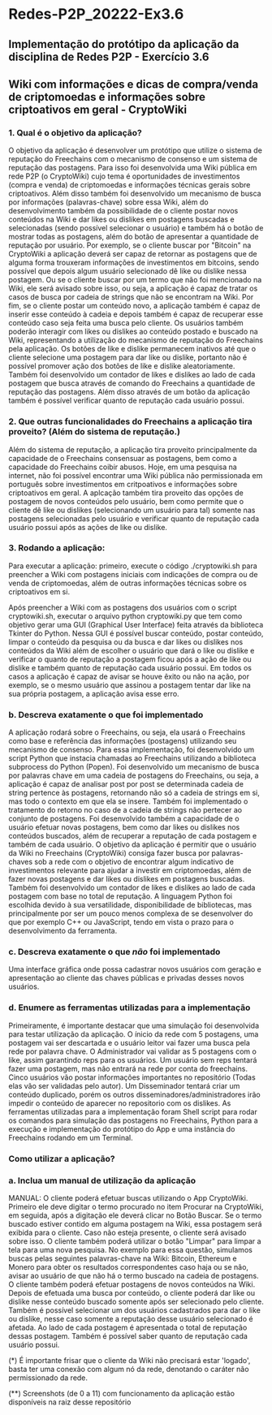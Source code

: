 # Redes-P2P_20222-Ex3.6

## Implementação do protótipo da aplicação da disciplina de Redes P2P - Exercício 3.6

## Wiki com informações e dicas de compra/venda de criptomoedas e informações sobre criptoativos em geral - CryptoWiki

### 1. Qual é o objetivo da aplicação?

O objetivo da aplicação é desenvolver um protótipo que utilize o sistema de reputação do Freechains com o mecanismo de consenso e um sistema de reputação das postagens. Para isso foi desenvolvida uma Wiki pública em rede P2P (o CryptoWiki) cujo tema é oportunidades de investimentos (compra e venda) de criptomoedas e informações técnicas gerais sobre criptoativos. Além disso também foi desenvolvido um mecanismo de busca por informações (palavras-chave) sobre essa Wiki, além do desenvolvimento também da possibilidade de o cliente postar novos conteúdos na Wiki e dar likes ou dislikes em postagens buscadas e selecionadas (sendo possível selecionar o usuário) e também há o botão de mostrar todas as postagens, além do botão de apresentar a quantidade de reputação por usuário. Por exemplo, se o cliente buscar por "Bitcoin" na CryptoWiki a aplicação deverá ser capaz de retornar as postagens que de alguma forma trouxeram informações de investimentos em bitcoins, sendo possível que depois algum usuário selecionado dê like ou dislike nessa postagem. Ou se o cliente buscar por um termo que não foi mencionado na Wiki, ele será avisado sobre isso, ou seja, a aplicação é capaz de tratar os casos de busca por cadeia de strings que não se encontram na Wiki. Por fim, se o cliente postar um conteúdo novo, a aplicação também é capaz de inserir esse conteúdo à cadeia e depois também é capaz de recuperar esse conteúdo caso seja feita uma busca pelo cliente. Os usuários também poderão interagir com likes ou dislikes ao conteúdo postado e buscado na Wiki, representando a utilização do mecanismo de reputação do Freechains pela aplicação. Os botões de like e dislike permanecem inativos até que o cliente selecione uma postagem para dar like ou dislike, portanto não é possível promover ação dos botões de like e dislike aleatoriamente. Também foi desenvolvido um contador de likes e dislikes ao lado de cada postagem que busca através de comando do Freechains a quantidade de reputação das postagens. Além disso através de um botão da aplicação também é possível verificar quanto de reputação cada usuário possui.

### 2. Que outras funcionalidades do Freechains a aplicação tira proveito? (Além do sistema de reputação.)

Além do sistema de reputação, a aplicação tira proveito principalmente da capacidade de o Freechains consensuar as postagens, bem como a capacidade do Freechains coibir abusos. Hoje, em uma pesquisa na internet, não foi possível encontrar uma Wiki pública não permissionada em português sobre investimentos em critpoativos e informações sobre criptoativos em geral. A aplcação também tira proveito das opções de postagem de novos conteúdos pelo usuário, bem como permite que o cliente dê like ou dislikes (selecionando um usuário para tal) somente nas postagens selecionadas pelo usuário e verificar quanto de reputação cada usuário possui após as ações de like ou dislike.

### 3. Rodando a aplicação:

Para executar a aplicação: primeiro, execute o código ./cryptowiki.sh para preencher a Wiki com postagens iniciais com indicações de compra ou de venda de criptomoedas, além de outras informações técnicas sobre os criptoativos em si.

Após preencher a Wiki com as postagens dos usuários com o script cryptowiki.sh, executar o arquivo python cryptowiki.py que tem como objetivo gerar uma GUI (Graphical User Interface) feita através da biblioteca Tkinter do Python. Nessa GUI é possível buscar conteúdo, postar conteúdo, limpar o conteúdo da pesquisa ou da busca e dar likes ou dislikes nos conteúdos da Wiki além de escolher o usuário que dará o like ou dislike e verificar o quanto de reputação a postagem ficou após a ação de like ou dislike e também quanto de reputação cada usuário possui. Em todos os casos a aplicação é capaz de avisar se houve êxito ou não na ação, por exemplo, se o mesmo usuário que assinou a postagem tentar dar like na sua própria postagem, a aplicação avisa esse erro.

### b. Descreva exatamente o que foi implementado

A aplicação rodará sobre o Freechains, ou seja, ela usará o Freechains como base e referência das informações (postagens) utilizando seu mecanismo de consenso. Para essa implementação, foi desenvolvido um script Python que instacia chamadas ao Freechains utilizando a biblioteca subprocess do Python (Popen). Foi desenvolvido um mecanismo de busca por palavras chave em uma cadeia de postagens do Freechains, ou seja, a aplicação é capaz de analisar post por post se determinada cadeia de string pertence às postagens, retornando não só a cadeia de strings em si, mas todo o contexto em que ela se insere. Também foi implementado o tratamento do retorno no caso de a cadeia de strings não pertecer ao conjunto de postagens. Foi desenvolvido também a capacidade de o usuário efetuar novas postagens, bem como dar likes ou dislikes nos conteúdos buscados, além de recuperar a reputação de cada postagem e também de cada usuário. O objetivo da aplicação é permitir que o usuário da Wiki no Freechains (CryptoWiki) consiga fazer busca por palavras-chaves sob a rede com o objetivo de encontrar algum indicativo de investimentos relevante para ajudar a investir em criptomoedas, além de fazer novas postagens e dar likes ou dislikes em postagens buscadas. Também foi desenvolvido um contador de likes e dislikes ao lado de cada postagem com base no total de reputação. A linguagem Python foi escolhida devido à sua versatilidade, disponibilidade de bibliotecas, mas principalmente por ser um pouco menos complexa de se desenvolver do que por exemplo C++ ou JavaScript, tendo em vista o prazo para o desenvolvimento da ferramenta.

### c. Descreva exatamente o que *não* foi implementado

Uma interface gráfica onde possa cadastrar novos usuários com geração e apresentação ao cliente das chaves públicas e privadas desses novos usuários. 

### d. Enumere as ferramentas utilizadas para a implementação

Primeiramente, é importante destacar que uma simulação foi desenvolvida para testar utilização da aplicação. O ínicio da rede com 5 postagens, uma postagem vai ser descartada e o usuário leitor vai fazer uma busca pela rede por palavra chave. O Administrador vai validar as 5 postagens com o like, assim garantindo reps para os usuários. Um usuário sem reps tentará fazer uma postagem, mas não entrará na rede por conta do freechains. Cinco usuários vão postar informações importantes no repositório (Todas elas vão ser validadas pelo autor). Um Disseminador tentará criar um conteúdo duplicado, porém os outros disseminadores/administradores irão impedir o conteúdo de aparecer no repositorio com os dislikes. As ferramentas utilizadas para a implementação foram Shell script para rodar os comandos para simulação das postagens no Freechains, Python para a execução e implementação do protótipo do App e uma instância do Freechains rodando em um Terminal.

### Como utilizar a aplicação?

### a. Inclua um manual de utilização da aplicação

MANUAL: O cliente poderá efetuar buscas utilizando o App CryptoWiki. Primeiro ele deve digitar o termo procurado no item Procurar na CryptoWiki, em seguida, após a digitação ele deverá clicar no Botão Buscar. Se o termo buscado estiver contido em alguma postagem na Wiki, essa postagem será exibida para o cliente. Caso não esteja presente, o cliente será avisado sobre isso. O cliente também poderá utilizar o botão "Limpar" para limpar a tela para uma nova pesquisa. No exemplo para essa questão, simulamos buscas pelas seguintes palavras-chave na Wiki: Bitcoin, Ethereum e Monero para obter os resultados correspondentes caso haja ou se não, avisar ao usuário de que não há o termo buscado na cadeia de postagens. O cliente também poderá efetuar postagens de novos conteúdos na Wiki. Depois de efetuada uma busca por conteúdo, o cliente poderá dar like ou dislike nesse conteúdo buscado somente após ser selecionado pelo cliente. Também é possível selecionar um dos usuários cadastrados para dar o like ou dislike, nesse caso somente a reputação desse usuário selecionado é afetada. Ao lado de cada postagem é apresentada o total de reputação dessas postagem. Também é possível saber quanto de reputação cada usuário possui.

(*) É importante frisar que o cliente da Wiki não precisará estar 'logado', basta ter uma conexão com algum nó da rede, denotando o caráter não permissionado da rede.

(**) Screenshots (de 0 a 11) com funcionamento da aplicação estão disponíveis na raiz desse repositório
